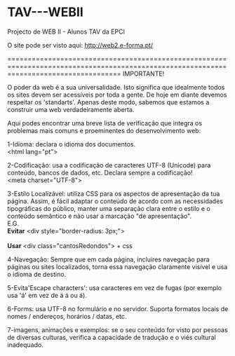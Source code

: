 # TAV---WEBII
Projecto de WEB II - Alunos TAV da EPCI

O site pode ser visto aqui:
http://web2.e-forma.pt/

========================================================================================================================================
IMPORTANTE!

O poder da web é a sua universalidade. 
Isto significa que idealmente todos os sites devem ser acessíveis por toda a gente. 
De hoje em diante devemos respeitar os 'standarts'. Apenas deste modo, sabemos que estamos a construir uma web verdadeiramente aberta.

Aqui podes encontrar uma breve lista de verificação que integra os problemas mais comuns e proeminentes do desenvolvimento web:

1-Idioma: declara o idioma dos documentos.
<br>
&lt;html lang="pt"&gt;

2-Codificação: usa a codificação de caracteres UTF-8 (Unicode) para conteúdo, bancos de dados, etc. Declara sempre a codificação!
<br>
&lt;meta charset="UTF-8"&gt;

3-Estilo Localizável: utiliza CSS para os aspectos de apresentação da tua página. Assim, é fácil adaptar o conteúdo de acordo com as necessidades tipográficas do público, manter uma separação clara entre o estilo e o conteúdo semântico e não usar a marcação "de apresentação". <br>
E.G. <br>
<b>Evitar</b> &lt;div style="border-radius: 3px;"&gt;
  <br><br>
<b>Usar</b> &lt;div class="cantosRedondos"&gt; + css

4-Navegação: Sempre que em cada página, incluires navegação para páginas ou sites localizados, torna essa navegação claramente visível e usa o idioma de destino.

5-Evita'Escape characters': usa caracteres em vez de fugas (por exemplo usa 'á' em vez de &#xE1; &#225; ou &aacute;).

6-Forms: usa UTF-8 no formulário e no servidor. Suporta formatos locais de nomes / endereços, horários / datas, etc.

7-imagens, animações e exemplos: se o seu conteúdo for visto por pessoas de diversas culturas, verifica a capacidade de tradução e o viés cultural inadequado.

